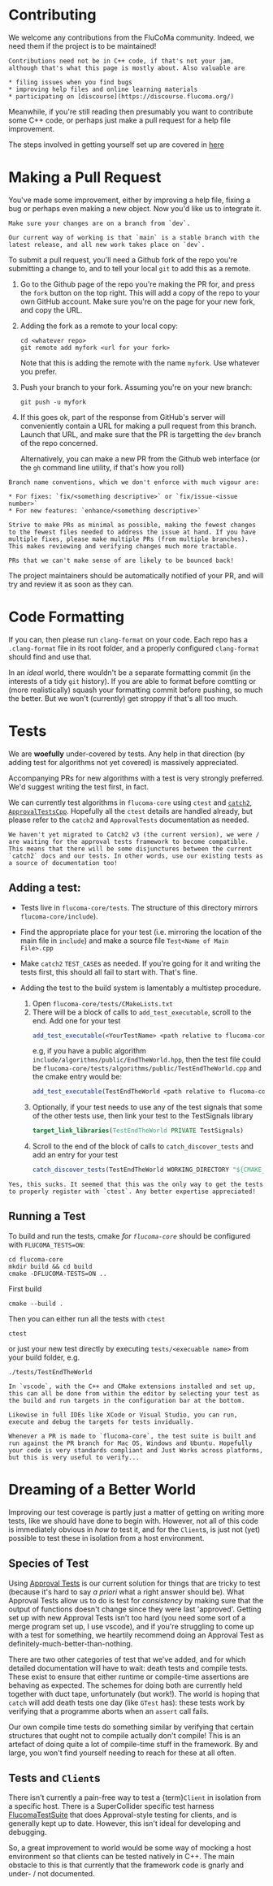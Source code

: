 Contributing
============

We welcome any contributions from the FluCoMa community. Indeed, we need them if the project is to be maintained!

```{note}
Contributions need not be in C++ code, if that's not your jam, although that's what this page is mostly about. Also valuable are 

* filing issues when you find bugs
* improving help files and online learning materials 
* participating on [discourse](https://discourse.flucoma.org/)
```

Meanwhile, if you're still reading then presumably you want to contribute some C++ code, or perhaps just make a pull request for a help file improvement. 

The steps involved in getting yourself set up are covered in [here](build-system/overview.md)

# Making a Pull Request 

You've made some improvement, either by improving a help file, fixing a bug or perhaps even making a new object. Now you'd like us to integrate it. 

```{warning}
Make sure your changes are on a branch from `dev`. 

Our current way of working is that `main` is a stable branch with the latest release, and all new work takes place on `dev`. 
```

To submit a pull request, you'll need a Github fork of the repo you're submitting a change to, and to tell your local `git` to add this as a remote. 

1. Go to the Github page of the repo you're making the PR for, and press the `fork` button on the top right. This will add a copy of the repo to your own GitHub account. Make sure you're on the page for your new fork, and copy the URL. 
2. Adding the fork as a remote to your local copy:
   ```console
   cd <whatever repo>
   git remote add myfork <url for your fork>
   ```
   Note that this is adding the remote with the name `myfork`. Use whatever you prefer. 
3. Push your branch to your fork. Assuming you're on your new branch: 
   ```console
   git push -u myfork  
   ```
4. If this goes ok, part of the response from GitHub's server will conveniently contain a URL for making a pull request from this branch. Launch that URL, and make sure that the PR is targetting the `dev` branch of the repo concerned. 

   Alternatively, you can make a new PR from the Github web interface (or the `gh` command line utility, if that's how you roll)

```{note}
Branch name conventions, which we don't enforce with much vigour are: 

* For fixes: `fix/<something descriptive>` or `fix/issue-<issue number>`
* For new features: `enhance/<something descriptive>`
```

```{note}
Strive to make PRs as minimal as possible, making the fewest changes to the fewest files needed to address the issue at hand. If you have multiple fixes, please make multiple PRs (from multiple branches). This makes reviewing and verifying changes much more tractable. 

PRs that we can't make sense of are likely to be bounced back! 
```

The project maintainers should be automatically notified of your PR, and will try and review it as soon as they can.

# Code Formatting 

If you can, then please run `clang-format` on your code. Each repo has a `.clang-format` file in its root folder, and a properly configured `clang-format` should find and use that. 

In an *ideal* world, there wouldn't be a separate formatting commit (in the interests of a tidy `git` history). If you are able to format before comtting or (more realistically) squash your formatting commit before pushing, so much the better. But we won't (currently) get stroppy if that's all too much. 

# Tests 

We are **woefully** under-covered by tests. Any help in that direction (by adding test for algorithms not yet covered) is massively appreciated. 

Accompanying PRs for new algorithms with a test is very strongly preferred. We'd suggest writing the test first, in fact. 

We can currently test algorithms in `flucoma-core` using `ctest` and [`catch2`](https://github.com/catchorg/Catch2), [`ApprovalTestsCpp`](https://approvaltestscpp.readthedocs.io/en/latest/index.html). Hopefully all the `ctest` details are handled already, but please refer to the `catch2` and `ApprovalTests` documentation as needed. 

```{note}
We haven't yet migrated to Catch2 v3 (the current version), we were / are waiting for the approval tests framework to become compatible. This means that there will be some disjunctures between the current `catch2` docs and our tests. In other words, use our existing tests as a source of documentation too!
```

## Adding a test: 

* Tests live in `flucoma-core/tests`. The structure of this directory mirrors `flucoma-core/include`). 
* Find the appropriate place for your test (i.e. mirroring the location of the main file in `include`) and make a source file `Test<Name of Main File>.cpp` 
* Make `catch2` `TEST_CASE`s as needed. If you're going for it and writing the tests first, this should all fail to start with. That's fine. 
* Adding the test to the build system is lamentably a multistep procedure. 
  
    1. Open `flucoma-core/tests/CMakeLists.txt`
    2. There will be a block of calls to `add_test_executable`, scroll to the end. Add one for your test 
       ```cmake
       add_test_executable(<YourTestName> <path relative to flucoma-core/tests/<YourTestName>.cpp)
       ```
       e.g, if you have a public algorithm `include/algorithms/public/EndTheWorld.hpp`, then the test file could be `flucoma-core/tests/algorithms/public/TestEndTheWorld.cpp` and the cmake entry would be: 
       ```cmake
       add_test_executable(TestEndTheWorld <path relative to flucoma-core/tests/TestEndTheWorld.cpp)
       ```
    3. Optionally, if your test needs to use any of the test signals that some of the other tests use, then link your test to the TestSignals library
       ```cmake
       target_link_libraries(TestEndTheWorld PRIVATE TestSignals)
       ```
    4. Scroll to the end of the block of calls to `catch_discover_tests` and add an entry for your test 
       ```cmake 
       catch_discover_tests(TestEndTheWorld WORKING_DIRECTORY "${CMAKE_BINARY_DIR}")
       ``` 
```{note}
Yes, this sucks. It seemed that this was the only way to get the tests to properly register with `ctest`. Any better expertise appreciated!
```

## Running a Test 

To build and run the tests, cmake *for `flucoma-core`* should be configured with `FLUCOMA_TESTS=ON`:
```console
cd flucoma-core 
mkdir build && cd build
cmake -DFLUCOMA-TESTS=ON ..
```

First build
```console
cmake --build . 
```
Then you can either run all the tests with `ctest`
```
ctest 
```
or just your new test directly by executing `tests/<execuable name>` from your build folder, e.g.
```console
./tests/TestEndTheWorld
```

```{note}
In `vscode`, with the C++ and CMake extensions installed and set up, this can all be done from within the editor by selecting your test as the build and run targets in the configuration bar at the bottom. 

Likewise in full IDEs like XCode or Visual Studio, you can run, execute and debug the targets for tests invidually. 
```

```{note}
Whenever a PR is made to `flucoma-core`, the test suite is built and run against the PR branch for Mac OS, Windows and Ubuntu. Hopefully your code is very standards compliant and Just Works across platforms, but this is very useful to verify...
```

# Dreaming of a Better World 

Improving our test coverage is partly just a matter of getting on writing more tests, like we should have done to begin with. However, not all of this code is immediately obvious in *how to* test it, and for the `Client`s, is just not (yet) possible to test these in isolation from a host environment. 

## Species of Test

Using [Approval Tests](https://approvaltestscpp.readthedocs.io/en/latest/index.html) is our current solution for things that are tricky to test (because it's hard to say *a priori* what a right answer should be). What Approval Tests allow us to do is test for *consistency* by making sure that the output of functions doesn't change since they were last 'approved'.  Getting set up with new Approval Tests isn't too hard (you need some sort of a merge program set up, I use vscode), and if you're struggling to come up with a test for something, we heartily recommend doing an Approval Test as definitely-much-better-than-nothing. 

There are two other categories of test that we've added, and for which detailed documentation will have to wait: death tests and compile tests. These exist to ensure that either runtime or compile-time assertions are behaving as expected. The schemes for doing both are currently held together with duct tape, unfortunately (but work!). The world is hoping that `catch` will add death tests one day (like `GTest` has): these tests work by verifying that a programme aborts when an `assert` call fails. 

Our own compile time tests do something similar by verifying that certain structures that ought not to compile actually don't compile! This is an artefact of doing quite a lot of compile-time stuff in the framework. By and large, you won't find yourself needing to reach for these at all often. 

## Tests and `Client`s 

There isn't currently a pain-free way to test a {term}`Client` in isolation from a specific host. 
There is a SuperCollider specific test harness [FlucomaTestSuite](https://github.com/flucoma/FlucomaTestSuite) that does Approval-style testing for clients, and is generally kept up to date. However, this isn't ideal for developing and debugging. 

So, a great improvement to world would be some way of mocking a host environment so that clients can be tested natively in C++. The main obstacle to this is that currently that the framework code is gnarly and under- / not documented. 
